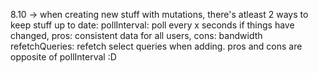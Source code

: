 8.10 -> when creating new stuff with mutations, there's atleast 2 ways to keep stuff up to date:
	pollInterval: poll every x seconds if things have changed, pros: consistent data for all users, cons: bandwidth
	refetchQueries: refetch select queries when adding. pros and cons are opposite of pollInterval :D

